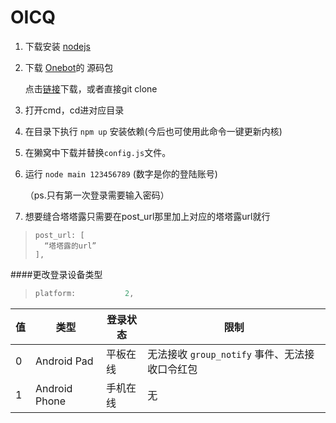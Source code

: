 # OICQ

1. 下载安装 [nodejs](https://nodejs.org/)

2. 下载 [Onebot](https://github.com/takayama-lily/onebot)的 源码包

   点击[链接](https://github.com/takayama-lily/onebot)下载，或者直接git clone

3. 打开cmd，cd进对应目录

4. 在目录下执行 `npm up` 安装依赖(今后也可使用此命令一键更新内核)

5. 在獭窝中下载并替换`config.js`文件。

6. 运行 `node main 123456789` (数字是你的登陆账号)

   （ps.只有第一次登录需要输入密码）

7. 想要缝合塔塔露只需要在post_url那里加上对应的塔塔露url就行
>```javascrip
>post_url: [
>	“塔塔露的url”
>],
>```

  

####更改登录设备类型

> ```javascript
> platform:           2,
> ```


| 值   | 类型  | 登录状态 | 限制                                           |
| ---- | --------|----- | ---------------------------------------------- |
| 0    | Android Pad | 平板在线 | 无法接收 `group_notify` 事件、无法接收口令红包 |
| 1    | Android Phone| 手机在线 | 无                                             |
